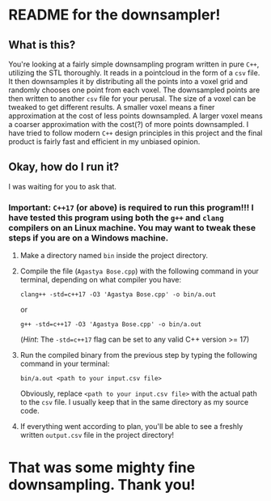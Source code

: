 # README for the downsampler!

## What is this?

You're looking at a fairly simple downsampling program written in pure `C++`, utilizing the STL thoroughly. It reads in a pointcloud in the form of a `csv` file. It then downsamples it by distributing all the points into a voxel grid and randomly chooses one point from each voxel. The downsampled points are then written to another `csv` file for your perusal. The size of a voxel can be tweaked to get different results. A smaller voxel means a finer approximation at the cost of less points downsampled. A larger voxel means a coarser approximation with the cost(?) of more points downsampled. I have tried to follow modern `C++` design principles in this project and the final product is fairly fast and efficient in my unbiased opinion.

## Okay, how do I run it?

I was waiting for you to ask that.

### Important: `C++17` (or above) is required to run this program!!! I have tested this program using both the `g++` and `clang` compilers on an Linux machine. You may want to tweak these steps if you are on a Windows machine.

1. Make a directory named `bin` inside the project directory.
2. Compile the file (`Agastya Bose.cpp`) with the following command in your terminal, depending on what compiler you have:

    `clang++ -std=c++17 -O3 'Agastya Bose.cpp' -o bin/a.out`

    or

    `g++ -std=c++17 -O3 'Agastya Bose.cpp' -o bin/a.out`

    (*Hint*: The `-std=c++17` flag can be set to any valid C++ version >= 17)
3. Run the compiled binary from the previous step by typing the following command in your terminal:

    `bin/a.out <path to your input.csv file>`

    Obviously, replace `<path to your input.csv file>` with the actual path to the `csv` file. I usually keep that in the same directory as my source code.
4. If everything went according to plan, you'll be able to see a freshly written `output.csv` file in the project directory!

# That was some mighty fine downsampling. Thank you!